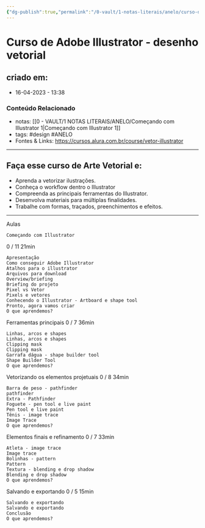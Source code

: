```yaml
---
{"dg-publish":true,"permalink":"/0-vault/1-notas-literais/anelo/curso-de-adobe-illustrator-desenho-vetorial/","tags":["design","ANELO"],"dgHomeLink":true,"dgShowLocalGraph":true,"dgShowFileTree":true,"dgEnableSearch":true,"noteIcon":""}
---
```


# Curso de Adobe Illustrator - desenho vetorial

## criado em: 
-  16-04-2023 - 13:38

### Conteúdo Relacionado
- notas: [[0 - VAULT/1 NOTAS LITERAIS/ANELO/Começando com Illustrator 1\|Começando com Illustrator 1]]
- tags: #design #ANELO
- Fontes & Links: https://cursos.alura.com.br/course/vetor-illustrator

---

## Faça esse curso de Arte Vetorial e:

-   Aprenda a vetorizar ilustrações.
-   Conheça o workflow dentro o Illustrator
-   Compreenda as principais ferramentas do Illustrator.
-   Desenvolva materiais para múltiplas finalidades.
-   Trabalhe com formas, traçados, preenchimentos e efeitos.

---


Aulas

    Começando com Illustrator 
    

0 / 11
21min

    Apresentação
    Como conseguir Adobe Illustrator
    Atalhos para o illustrator
    Arquivos para download
    Overview/briefing
    Briefing do projeto
    Pixel vs Vetor
    Pixels e vetores
    Conhecendo o Illustrator - Artboard e shape tool
    Pronto, agora vamos criar
    O que aprendemos?

Ferramentas principais
0 / 7
36min

    Linhas, arcos e shapes
    Linhas, arcos e shapes
    Clipping mask
    Clipping mask
    Garrafa dágua - shape builder tool
    Shape Builder Tool
    O que aprendemos?

Vetorizando os elementos projetuais
0 / 8
34min

    Barra de peso - pathfinder
    pathfinder
    Extra - Pathfinder
    Foguete - pen tool e live paint
    Pen tool e live paint
    Tênis - image trace
    Image Trace
    O que aprendemos?

Elementos finais e refinamento
0 / 7
33min

    Atleta - image trace
    Image trace
    Bolinhas - pattern
    Pattern
    Textura - blending e drop shadow
    Blending e drop shadow
    O que aprendemos?

Salvando e exportando
0 / 5
15min

    Salvando e exportando
    Salvando e exportando
    Conclusão
    O que aprendemos?